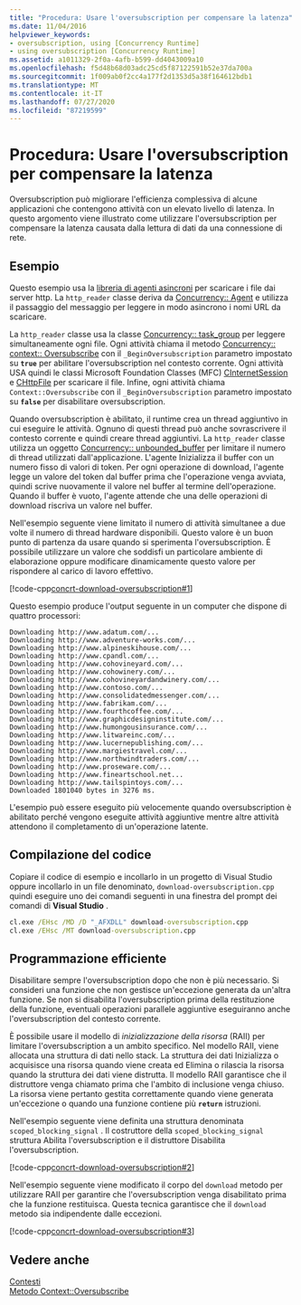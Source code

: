 ```yaml
---
title: "Procedura: Usare l'oversubscription per compensare la latenza"
ms.date: 11/04/2016
helpviewer_keywords:
- oversubscription, using [Concurrency Runtime]
- using oversubscription [Concurrency Runtime]
ms.assetid: a1011329-2f0a-4afb-b599-dd4043009a10
ms.openlocfilehash: f5d48b68d03adc25cd5f87122591b52e37da700a
ms.sourcegitcommit: 1f009ab0f2cc4a177f2d1353d5a38f164612bdb1
ms.translationtype: MT
ms.contentlocale: it-IT
ms.lasthandoff: 07/27/2020
ms.locfileid: "87219599"
---
```

# <a name="how-to-use-oversubscription-to-offset-latency"></a>Procedura: Usare l'oversubscription per compensare la latenza

Oversubscription può migliorare l'efficienza complessiva di alcune applicazioni che contengono attività con un elevato livello di latenza. In questo argomento viene illustrato come utilizzare l'oversubscription per compensare la latenza causata dalla lettura di dati da una connessione di rete.

## <a name="example"></a>Esempio

Questo esempio usa la [libreria di agenti asincroni](../../parallel/concrt/asynchronous-agents-library.md) per scaricare i file dai server http. La `http_reader` classe deriva da [Concurrency:: Agent](../../parallel/concrt/reference/agent-class.md) e utilizza il passaggio del messaggio per leggere in modo asincrono i nomi URL da scaricare.

La `http_reader` classe usa la classe [Concurrency:: task_group](reference/task-group-class.md) per leggere simultaneamente ogni file. Ogni attività chiama il metodo [Concurrency:: context:: Oversubscribe](reference/context-class.md#oversubscribe) con il `_BeginOversubscription` parametro impostato su **`true`** per abilitare l'oversubscription nel contesto corrente. Ogni attività USA quindi le classi Microsoft Foundation Classes (MFC) [CInternetSession](../../mfc/reference/cinternetsession-class.md) e [CHttpFile](../../mfc/reference/chttpfile-class.md) per scaricare il file. Infine, ogni attività chiama `Context::Oversubscribe` con il `_BeginOversubscription` parametro impostato su **`false`** per disabilitare oversubscription.

Quando oversubscription è abilitato, il runtime crea un thread aggiuntivo in cui eseguire le attività. Ognuno di questi thread può anche sovrascrivere il contesto corrente e quindi creare thread aggiuntivi. La `http_reader` classe utilizza un oggetto [Concurrency:: unbounded_buffer](reference/unbounded-buffer-class.md) per limitare il numero di thread utilizzati dall'applicazione. L'agente Inizializza il buffer con un numero fisso di valori di token. Per ogni operazione di download, l'agente legge un valore del token dal buffer prima che l'operazione venga avviata, quindi scrive nuovamente il valore nel buffer al termine dell'operazione. Quando il buffer è vuoto, l'agente attende che una delle operazioni di download riscriva un valore nel buffer.

Nell'esempio seguente viene limitato il numero di attività simultanee a due volte il numero di thread hardware disponibili. Questo valore è un buon punto di partenza da usare quando si sperimenta l'oversubscription. È possibile utilizzare un valore che soddisfi un particolare ambiente di elaborazione oppure modificare dinamicamente questo valore per rispondere al carico di lavoro effettivo.

[!code-cpp[concrt-download-oversubscription#1](../../parallel/concrt/codesnippet/cpp/how-to-use-oversubscription-to-offset-latency_1.cpp)]

Questo esempio produce l'output seguente in un computer che dispone di quattro processori:

```Output
Downloading http://www.adatum.com/...
Downloading http://www.adventure-works.com/...
Downloading http://www.alpineskihouse.com/...
Downloading http://www.cpandl.com/...
Downloading http://www.cohovineyard.com/...
Downloading http://www.cohowinery.com/...
Downloading http://www.cohovineyardandwinery.com/...
Downloading http://www.contoso.com/...
Downloading http://www.consolidatedmessenger.com/...
Downloading http://www.fabrikam.com/...
Downloading http://www.fourthcoffee.com/...
Downloading http://www.graphicdesigninstitute.com/...
Downloading http://www.humongousinsurance.com/...
Downloading http://www.litwareinc.com/...
Downloading http://www.lucernepublishing.com/...
Downloading http://www.margiestravel.com/...
Downloading http://www.northwindtraders.com/...
Downloading http://www.proseware.com/...
Downloading http://www.fineartschool.net...
Downloading http://www.tailspintoys.com/...
Downloaded 1801040 bytes in 3276 ms.
```

L'esempio può essere eseguito più velocemente quando oversubscription è abilitato perché vengono eseguite attività aggiuntive mentre altre attività attendono il completamento di un'operazione latente.

## <a name="compiling-the-code"></a>Compilazione del codice

Copiare il codice di esempio e incollarlo in un progetto di Visual Studio oppure incollarlo in un file denominato, `download-oversubscription.cpp` quindi eseguire uno dei comandi seguenti in una finestra del prompt dei comandi di **Visual Studio** .

```cmd
cl.exe /EHsc /MD /D "_AFXDLL" download-oversubscription.cpp
cl.exe /EHsc /MT download-oversubscription.cpp
```

## <a name="robust-programming"></a>Programmazione efficiente

Disabilitare sempre l'oversubscription dopo che non è più necessario. Si consideri una funzione che non gestisce un'eccezione generata da un'altra funzione. Se non si disabilita l'oversubscription prima della restituzione della funzione, eventuali operazioni parallele aggiuntive eseguiranno anche l'oversubscription del contesto corrente.

È possibile usare il modello di *inizializzazione della risorsa* (RAII) per limitare l'oversubscription a un ambito specifico. Nel modello RAII, viene allocata una struttura di dati nello stack. La struttura dei dati Inizializza o acquisisce una risorsa quando viene creata ed Elimina o rilascia la risorsa quando la struttura dei dati viene distrutta. Il modello RAII garantisce che il distruttore venga chiamato prima che l'ambito di inclusione venga chiuso. La risorsa viene pertanto gestita correttamente quando viene generata un'eccezione o quando una funzione contiene più **`return`** istruzioni.

Nell'esempio seguente viene definita una struttura denominata `scoped_blocking_signal` . Il costruttore della `scoped_blocking_signal` struttura Abilita l'oversubscription e il distruttore Disabilita l'oversubscription.

[!code-cpp[concrt-download-oversubscription#2](../../parallel/concrt/codesnippet/cpp/how-to-use-oversubscription-to-offset-latency_2.cpp)]

Nell'esempio seguente viene modificato il corpo del `download` metodo per utilizzare RAII per garantire che l'oversubscription venga disabilitato prima che la funzione restituisca. Questa tecnica garantisce che il `download` metodo sia indipendente dalle eccezioni.

[!code-cpp[concrt-download-oversubscription#3](../../parallel/concrt/codesnippet/cpp/how-to-use-oversubscription-to-offset-latency_3.cpp)]

## <a name="see-also"></a>Vedere anche

[Contesti](../../parallel/concrt/contexts.md)<br/>
[Metodo Context::Oversubscribe](reference/context-class.md#oversubscribe)
